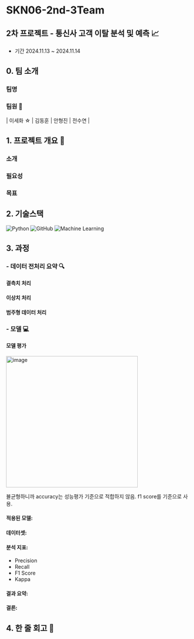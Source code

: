 # SKN06-2nd-3Team

## 2차 프로젝트 - 통신사 고객 이탈 분석 및 예측 📈
  - 기간 2024.11.13 ~ 2024.11.14


## 0. 팀 소개 

  ### 팀명 
    
  ### 팀원 👥
  | 이세화 ☆          | 김동훈        | 안형진       | 전수연         |
 


## 1. 프로젝트 개요 📌


### 소개


### 필요성


### 목표



## 2. 기술스택 
![Python](https://img.shields.io/badge/Python-3776AB?style=flat&logo=python&logoColor=ffffff) ![GitHub](https://img.shields.io/badge/GitHub-181717?style=flat&logo=github&logoColor=ffffff) ![Machine Learning](https://img.shields.io/badge/Machine%20Learning-FF6F20?style=flat&logo=google&logoColor=ffffff)



## 3. 과정 


    

 




### - 데이터 전처리 요약 🔍

####  결측치 처리

####  이상치 처리

#### 범주형 데이터 처리
  




### - 모델 💻

#### 모델 평가
<img width="359" alt="image" src="https://github.com/user-attachments/assets/25b18330-8a2b-4512-aa18-db716a160e9e">

뷸균형하니까 accuracy는 성능평가 기준으로 적합하지 않음. f1 score를 기준으로 사용.

#### 적용된 모델:

#### 데이터셋:

#### 분석 지표:
- Precision
- Recall
- F1 Score
- Kappa

#### 결과 요약:

#### 결론:



##  4. 한 줄 회고 📝

  
